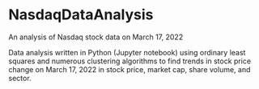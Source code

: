 # NasdaqDataAnalysis
An analysis of Nasdaq stock data on March 17, 2022

Data analysis written in Python (Jupyter notebook) using ordinary least squares and numerous clustering algorithms to find trends in stock price change on March 17, 2022 in stock price, market cap, share volume, and sector.
